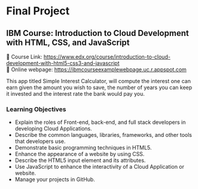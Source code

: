 # Final Project
## IBM Course: Introduction to Cloud Development with HTML, CSS, and JavaScript

🔗 Course Link: https://www.edx.org/course/introduction-to-cloud-development-with-html5-css3-and-javascript  
🔗 Online webpage: https://ibmcourseexamplewebpage.uc.r.appspot.com

This app titled Simple Interest Calculator, will compute the interest one can earn given the amount you wish to save, the number of years you can keep it invested and the interest rate the bank would pay you.

### Learning Objectives
* Explain the roles of Front-end, back-end, and full stack developers in developing Cloud Applications.
* Describe the common languages, libraries, frameworks, and other tools that developers use.
* Demonstrate basic programming techniques in HTML5.
* Enhance the appearance of a website by using CSS.
* Describe the HTML5 input element and its attributes.
* Use JavaScript to enhance the interactivity of a Cloud Application or website.
* Manage your projects in GitHub.

